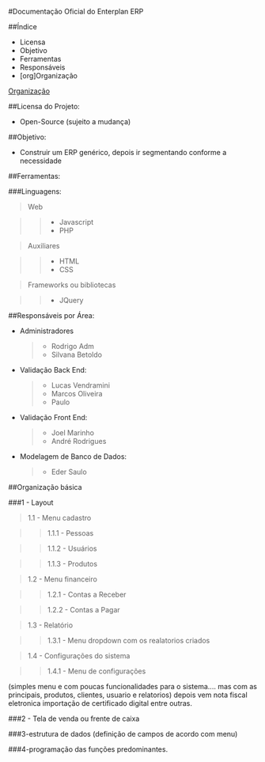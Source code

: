 #Documentação Oficial do Enterplan ERP

##Índice

* Licensa
* Objetivo
* Ferramentas
* Responsáveis
* [org]Organização

[Organização](#org)

##Licensa do Projeto:
* Open-Source (sujeito a mudança)

##Objetivo:
* Construir um ERP genérico, depois ir segmentando conforme a necessidade

##Ferramentas:

###Linguagens:
  
  > Web
    
  >> * Javascript
  >> * PHP
    
  > Auxiliares
    
  >> * HTML
  >> * CSS
  
  > Frameworks ou bibliotecas
    
  >> * JQuery


##Responsáveis por Área:

* Administradores
  > * Rodrigo Adm
  > * Silvana Betoldo

* Validação Back End:
  > * Lucas Vendramini
  > * Marcos Oliveira
  > * Paulo

* Validação Front End:
  > * Joel Marinho
  > * André Rodrigues

* Modelagem de Banco de Dados:
  > * Eder Saulo

<a name='org'></a>
##Organização básica

###1 - Layout

> 1.1 - Menu cadastro

>> 1.1.1 - Pessoas

>> 1.1.2 - Usuários

>> 1.1.3 - Produtos

> 1.2 - Menu financeiro

>> 1.2.1 - Contas a Receber

>> 1.2.2 - Contas a Pagar

> 1.3 - Relatório

>> 1.3.1 - Menu dropdown com os realatorios criados

> 1.4 - Configurações do sistema

>> 1.4.1 - Menu de configurações

  (simples menu e com poucas funcionalidades para o sistema.... mas com as principais, produtos, clientes, usuario e     relatorios) depois vem nota fiscal eletronica importação de certificado digital entre outras.

###2 - Tela de venda ou frente de caixa 

###3-estrutura de dados (definição de campos de acordo com menu)

###4-programação das funções predominantes.
